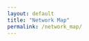 ```yaml
---
layout: default
title: "Network Map"
permalink: /network_map/
---
```


<div id="app">
  <network></network>
</div>